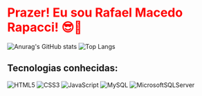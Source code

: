 <h1 style="color: red">Prazer! Eu sou Rafael Macedo Rapacci! 😎🌹</h1>

![Anurag's GitHub stats](https://github-readme-stats.vercel.app/api?username=Rafael-Macedo-Rapacci&theme=dark&show_icons=true)
![Top Langs](https://github-readme-stats.vercel.app/api/top-langs/?username=Rafael-Macedo-Rapacci&theme=dark&layout=compact&hide=procfile)

<h2>Tecnologias conhecidas:</h2>

![HTML5](https://img.shields.io/badge/html5-%23E34F26.svg?style=for-the-badge&logo=html5&logoColor=white) ![CSS3](https://img.shields.io/badge/css3-%231572B6.svg?style=for-the-badge&logo=css3&logoColor=white)  ![JavaScript](https://img.shields.io/badge/javascript-%23323330.svg?style=for-the-badge&logo=javascript&logoColor=%23F7DF1E)  ![MySQL](https://img.shields.io/badge/mysql-%2300f.svg?style=for-the-badge&logo=mysql&logoColor=white)  ![MicrosoftSQLServer](https://img.shields.io/badge/Microsoft%20SQL%20Server-CC2927?style=for-the-badge&logo=microsoft%20sql%20server&logoColor=white)
